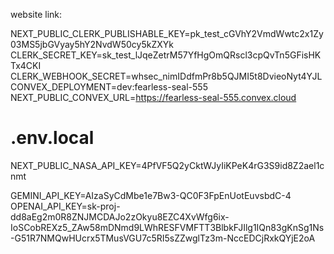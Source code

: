 website link:






NEXT_PUBLIC_CLERK_PUBLISHABLE_KEY=pk_test_cGVhY2VmdWwtc2x1Zy03MS5jbGVyay5hY2NvdW50cy5kZXYk
CLERK_SECRET_KEY=sk_test_lJqeZetrM57YfHgOmQRscl3cpQvTn5GFisHKTx4CKI
CLERK_WEBHOOK_SECRET=whsec_nimIDdfmPr8b5QJMI5t8DvieoNyt4YJL
CONVEX_DEPLOYMENT=dev:fearless-seal-555
NEXT_PUBLIC_CONVEX_URL=https://fearless-seal-555.convex.cloud


# .env.local
NEXT_PUBLIC_NASA_API_KEY=4PfVF5Q2yCktWJyIiKPeK4rG3S9id8Z2ael1cnmt

GEMINI_API_KEY=AIzaSyCdMbe1e7Bw3-QC0F3FpEnUotEuvsbdC-4
OPENAI_API_KEY=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


